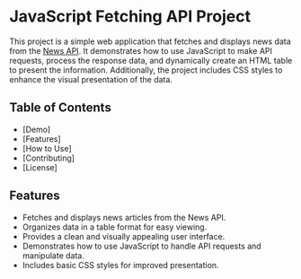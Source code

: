 # JavaScript Fetching API Project

This project is a simple web application that fetches and displays news data from the [News API](https://newsapi.org/). It demonstrates how to use JavaScript to make API requests, process the response data, and dynamically create an HTML table to present the information. Additionally, the project includes CSS styles to enhance the visual presentation of the data.

## Table of Contents

- [Demo]
- [Features]
- [How to Use]
- [Contributing]
- [License]


## Features

- Fetches and displays news articles from the News API.
- Organizes data in a table format for easy viewing.
- Provides a clean and visually appealing user interface.
- Demonstrates how to use JavaScript to handle API requests and manipulate data.
- Includes basic CSS styles for improved presentation.


